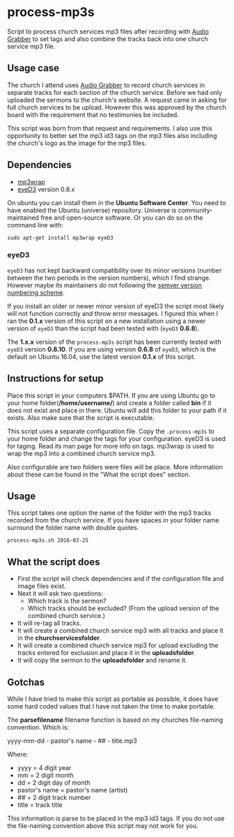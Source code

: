 # process-mp3s
Script to process church services mp3 files after recording with [Audio Grabber](http://www.audiograbber.org/) to set tags and also combine the tracks back into one church service mp3 file.

## Usage case

The church I attend uses [Audio Grabber](http://www.audiograbber.org/) to record church services in separate tracks for each section of the church service. Before we had only uploaded the sermons to the church's website. A request came in asking for full church services to be upload. However this was approved by the church board with the requirement that no testimonies be included.

This script was born from that request and requirements. I also use this opportunity to better set the mp3 id3 tags on the mp3 files also including the church's logo as the image for the mp3 files.

## Dependencies

* [mp3wrap](http://mp3wrap.sourceforge.net/)
* [eyeD3](http://eyed3.nicfit.net/) version 0.8.x

On ubuntu you can install them in the **Ubuntu Software Center**. You need to have enabled the Ubuntu (universe) repository. Universe is community-maintained free and open-source software. Or you can do so on the command line with:
```
sudo apt-get install mp3wrap eyeD3
```
### eyeD3
`eyeD3` has not kept backward compatibility over its minor versions (number between the two periods in the version numbers), which I find strange. However maybe its maintainers do not following the [semver version numbering scheme](https://semver.org/). 

If you install an older or newer minor version of eyeD3 the script most likely will not function correctly and throw error messages. I figured this when I ran the **0.1.x** version of this script on a new installation using a newer version of `eyeD3` than the script had been tested with (`eyeD3` **0.6.8**).

The **1.x.x** version of the `process-mp3s` script has been currently tested with `eyeD3` version **0.8.10**. If you are using version **0.6.8** of `eyeD3`, which is the default on Ubuntu 16.04, use the latest version **0.1.x** of this script.

## Instructions for setup

Place this script in your computers $PATH. If you are using Ubuntu go to your home folder(**/home/username/**) and create a folder called **bin** if it does not exist and place in there. Ubuntu will add this folder to your path if it exists. Also make sure that the script is executable.

This script uses a separate configuration file. Copy the `.process-mp3s` to your home folder and change the tags for your configuration. eyeD3 is used for taging. Read its man page for more info on tags. mp3wrap is used to wrap the mp3 into a combined church service mp3.

Also configurable are two folders were files will be place. More information about these can be found in the "What the script does" section.

## Usage
This script takes one option the name of the folder with the mp3 tracks recorded from the church service. If you have spaces in your folder name surround the folder name with double quotes.
```
process-mp3s.sh 2016-03-25
```


## What the script does
* First the script will check dependencies and if the configuration file and image files exist.
* Next it will ask two questions:
	* Which track is the sermon?
	* Which tracks should be excluded? (From the upload version of the combined church service.)
* It will re-tag all tracks.
* It will create a combined church service mp3 with all tracks and place it in the **churchservicesfolder**.
* It will create a combined church service mp3 for upload excluding the tracks entered for exclusion and place it in the **uploadsfolder**.
* It will copy the sermon to the **uploadsfolder** and rename it.

## Gotchas
While I have tried to make this script as portable as possible, it does have some hard coded values that I have not taken the time to make portable.

The **parsefilename** filename function is based on my churches file-naming convention. Which is:

yyyy-mm-dd - pastor's name - ## - title.mp3

Where:

* yyyy = 4 digit year
* mm = 2 digit month
* dd = 2 digit day of month
* pastor's name = pastor's name (artist)
* \## = 2 digit track number
* title = track title

This information is parse to be placed in the mp3 id3 tags. If you do not use the file-naming convention above this script may not work for you.


